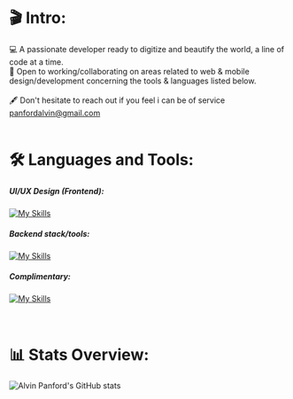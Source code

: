 
<!---
AlvinCoded/AlvinCoded is a ✨ special ✨ repository because its `README.md` (this file) appears on your GitHub profile.
You can click the Preview link to take a look at your changes.
--->
### <h1>:clapper: Intro:</h1>
💻 A passionate developer ready to digitize and beautify the world, a line of code at a time.<br/>
🫶 Open to working/collaborating on areas related to web & mobile design/development concerning the tools & languages listed below.<br/><br/>
🖋️ Don't hesitate to reach out if you feel i can be of service panfordalvin@gmail.com <br/><br/>

<!-- <i>Design creates culture -> Culture shapes values -> Values determine the future.<i> <br /><br /> -->

### <h1>:hammer_and_wrench: Languages and Tools:</h1>
##### UI/UX Design (Frontend):
[![My Skills](https://skillicons.dev/icons?i=bootstrap,html,css,materialui,xd,react,redux,tailwind,sass,vue)](https://skillicons.dev)

##### Backend stack/tools:
[![My Skills](https://skillicons.dev/icons?i=js,java,mysql,jquery,php,nodejs,firebase)](https://skillicons.dev)

<!-- ##### Mobile App Development:
[![My Skills](https://skillicons.dev/icons?i=flutter,androidstudio)](https://skillicons.dev) -->

##### Complimentary:
[![My Skills](https://skillicons.dev/icons?i=blender,laravel,git,aws,figma,wordpress)](https://skillicons.dev) <br/><br/><br/>


### <h1> :bar_chart: Stats Overview: </h1>
![Alvin Panford's GitHub stats](https://github-readme-stats.vercel.app/api?username=AlvinCoded&theme=nightowl&hide=contribs)
